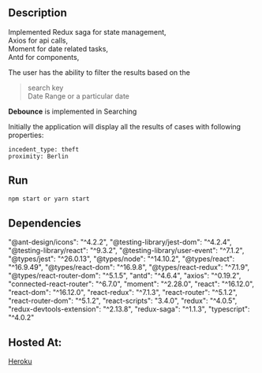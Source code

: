 ## Description
Implemented Redux saga for state management,\
Axios for api calls,\
Moment for date related tasks,\
Antd for components,


The user has the ability to filter the results based on the 
>search key\
>Date Range or a particular date

**Debounce** is implemented in Searching

Initially the application will display all the results of cases with following properties:
```
incedent_type: theft
proximity: Berlin
```

## Run

```bash
npm start or yarn start
```

## Dependencies

"@ant-design/icons": "^4.2.2",
"@testing-library/jest-dom": "^4.2.4",
"@testing-library/react": "^9.3.2",
"@testing-library/user-event": "^7.1.2",
"@types/jest": "^26.0.13",
"@types/node": "^14.10.2",
"@types/react": "^16.9.49",
"@types/react-dom": "^16.9.8",
"@types/react-redux": "^7.1.9",
"@types/react-router-dom": "^5.1.5",
"antd": "^4.6.4",
"axios": "^0.19.2",
"connected-react-router": "^6.7.0",
"moment": "^2.28.0",
"react": "^16.12.0",
"react-dom": "^16.12.0",
"react-redux": "^7.1.3",
"react-router": "^5.1.2",
"react-router-dom": "^5.1.2",
"react-scripts": "3.4.0",
"redux": "^4.0.5",
"redux-devtools-extension": "^2.13.8",
"redux-saga": "^1.1.3",
"typescript": "^4.0.2"
## Hosted At: 

[Heroku](https://rocky-plains-16438.herokuapp.com/)
